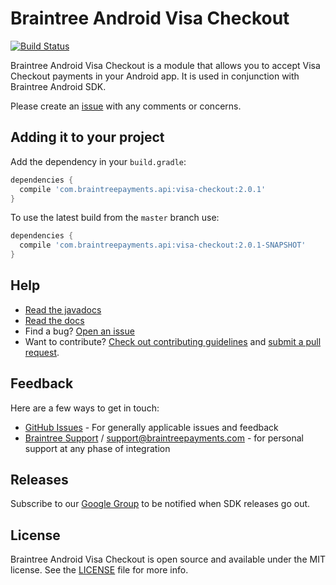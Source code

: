 # Braintree Android Visa Checkout
[![Build Status](https://travis-ci.org/braintree/braintree-android-visa-checkout.svg?branch=master)](https://travis-ci.org/braintree/braintree-android-visa-checkout.svg?branch=master)

Braintree Android Visa Checkout is a module that allows you to accept Visa Checkout payments in your Android app. It is used in conjunction with Braintree Android SDK.

Please create an [issue](https://github.com/braintree/braintree-android-visa-checkout/issues) with any comments or concerns.

## Adding it to your project

Add the dependency in your `build.gradle`:

```groovy
dependencies {
  compile 'com.braintreepayments.api:visa-checkout:2.0.1'
}
```

To use the latest build from the `master` branch use:

```groovy
dependencies {
  compile 'com.braintreepayments.api:visa-checkout:2.0.1-SNAPSHOT'
}
```

## Help

* [Read the javadocs](http://javadoc.io/doc/com.braintreepayments.api/braintree-android-visa-checkout/)
* [Read the docs](https://developers.braintreepayments.com/guides/visa-checkout/client-side/android/v2)
* Find a bug? [Open an issue](https://github.com/braintree/braintree-android-visa-checkout/issues)
* Want to contribute? [Check out contributing guidelines](CONTRIBUTING.md) and [submit a pull request](https://help.github.com/articles/creating-a-pull-request).

## Feedback

Here are a few ways to get in touch:

* [GitHub Issues](https://github.com/braintree/braintree-android-visa-checkout/issues) - For generally applicable issues and feedback
* [Braintree Support](https://articles.braintreepayments.com/) / [support@braintreepayments.com](mailto:support@braintreepayments.com) -
for personal support at any phase of integration

## Releases

Subscribe to our [Google Group](https://groups.google.com/forum/#!forum/braintree-sdk-announce) to
be notified when SDK releases go out.

## License

Braintree Android Visa Checkout is open source and available under the MIT license. See the [LICENSE](LICENSE) file for more info.

